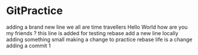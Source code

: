 # GitPractice
adding a brand new line
we all are time travellers
Hello World how are you my friends ?
this line is added for testing rebase
add a new line locally
adding something small
making a change to practice rebase
life is a change
adding a commit 1
